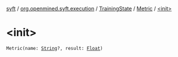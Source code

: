 [syft](../../../index.md) / [org.openmined.syft.execution](../../index.md) / [TrainingState](../index.md) / [Metric](index.md) / [&lt;init&gt;](./-init-.md)

# &lt;init&gt;

`Metric(name: `[`String`](https://kotlinlang.org/api/latest/jvm/stdlib/kotlin/-string/index.html)`?, result: `[`Float`](https://kotlinlang.org/api/latest/jvm/stdlib/kotlin/-float/index.html)`)`